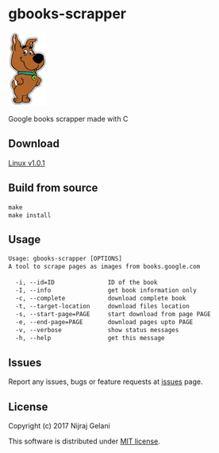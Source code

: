# gbooks-scrapper

<img src="/scrappy.jpg" height=150px />

Google books scrapper made with C

## Download

[Linux v1.0.1](https://github.com/GelaniNijraj/gbooks-scrapper/releases/download/v1.0.1/gbooks-scrapper)

## Build from source

```
make
make install
```

## Usage

```
Usage: gbooks-scrapper [OPTIONS]
A tool to scrape pages as images from books.google.com

  -i, --id=ID               ID of the book
  -I, --info                get book information only
  -c, --complete            download complete book
  -t, --target-location     download files location
  -s, --start-page=PAGE     start download from page PAGE
  -e, --end-page=PAGE       download pages upto PAGE
  -v, --verbose             show status messages
  -h, --help                get this message
```

## Issues

Report any issues, bugs or feature requests at [issues](https://github.com/GelaniNijraj/gbooks-scrapper/issues) page.

## License

Copyright (c) 2017 Nijraj Gelani

This software is distributed under [MIT license](http://www.opensource.org/licenses/mit-license.php).
